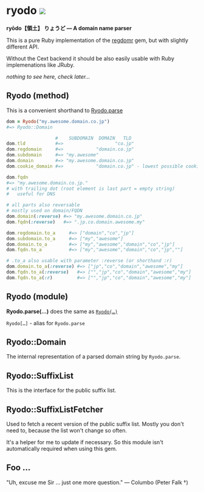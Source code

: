# ryodo [![](https://secure.travis-ci.org/asaaki/ryodo.png)](http://travis-ci.org/asaaki/ryodo)

**ryōdo【領土】 りょうど — A domain name parser**

This is a pure Ruby implementation of the [regdomr](https://github.com/asaaki/regdomr) gem, but with slightly different API.

Without the Cext backend it should be also easily usable with Ruby implemenations like JRuby.

_nothing to see here, check later…_

## Ryodo (method)

This is a convenient shorthand to [Ryodo.parse](#ryodo-module)

```ruby
dom = Ryodo("my.awesome.domain.co.jp")
#=> Ryodo::Domain

                  #    SUBDOMAIN  DOMAIN   TLD
dom.tld           #=>                   "co.jp"
dom.regdomain     #=>            "domain.co.jp"
dom.subdomain     #=> "my.awesome"
dom.domain        #=> "my.awesome.domain.co.jp"
dom.cookie_domain #=>            "domain.co.jp" - lowest possible cookie domain

dom.fqdn
#=> "my.awesome.domain.co.jp."
# with trailing dot (root element is last part = empty string)
#   useful for DNS

# all parts also reversable
# mostly used on domain/FQDN
dom.domain(:reverse) #=> "my.awesome.domain.co.jp"
dom.fqdn(:reverse)   #=> ".jp.co.domain.awesome.my"

dom.regdomain.to_a     #=> ["domain","co","jp"]
dom.subdomain.to_a     #=> ["my","awesome"]
dom.domain.to_a        #=> ["my","awesome","domain","co","jp"]
dom.fqdn.to_a          #=> ["my","awesome","domain","co","jp",""]

# .to_a also usable with parameter :reverse (or shorthand :r)
dom.domain.to_a(:reverse) #=> ["jp","co","domain","awesome","my"]
dom.fqdn.to_a(:reverse)   #=> ["","jp","co","domain","awesome","my"]
dom.fqdn.to_a(:r)         #=> ["","jp","co","domain","awesome","my"]
```

## Ryodo (module)

**Ryodo.parse(…)** does the same as [`Ryodo(…)`](#ryodo-method)

`Ryodo[…]` - alias for `Ryodo.parse`

## Ryodo::Domain

The internal representation of a parsed domain string by `Ryodo.parse`.

## Ryodo::SuffixList

This is the interface for the public suffix list.

## Ryodo::SuffixListFetcher

Used to fetch a recent version of the public suffix list.
Mostly you don't need to, because the list won't change so often.

It's a helper for me to update if necessary.
So this module isn't automatically required when using this gem.

## Foo …

"Uh, excuse me Sir … just one more question." — Columbo (Peter Falk †)
